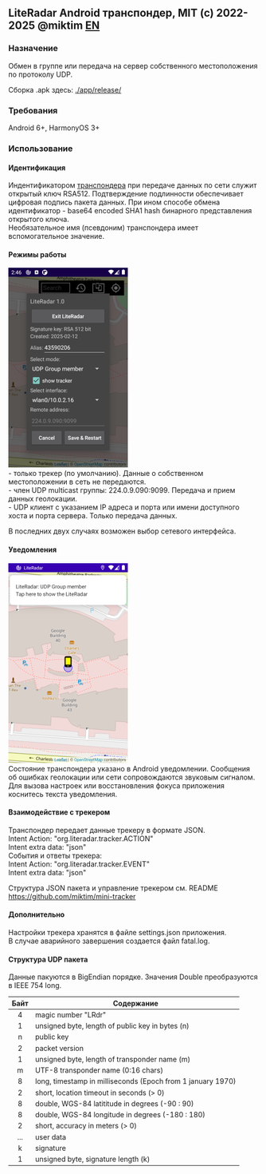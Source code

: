 ## LiteRadar Android транспондер, MIT (c) 2022-2025 @miktim [EN](./README.md)

### Назначение  
Обмен в группе или передача на сервер собственного местоположения по протоколу UDP.  

Сборка .apk здесь: [./app/release/](./app/release/)  

### Требования  
Android 6+, HarmonyOS 3+  

### Использование  

#### Идентификация  
Индентификатором [транспондера](https://ru.ruwiki.ru/wiki/%D0%90%D0%97%D0%9D-%D0%92) при передаче данных по сети служит открытый ключ RSA512. Подтверждение подлинности обеспечивает цифровая подпись пакета данных. При ином способе обмена  идентификатор - base64 encoded SHA1 hash бинарного представления открытого ключа.  
Необязательное имя (псевдоним) транспондера имеет вспомогательное значение.

#### Режимы работы
<img src="./markdown/settings.png" 
     alt="Settings" height=400 width=240/>  
\- только трекер (по умолчанию). Данные о собственном местоположении в сеть не передаются.  
\- член UDP multicast группы: 224.0.9.090:9099. Передача и прием данных геолокации.  
\- UDP клиент с указанием IP адреса и порта или имени доступного хоста и порта сервера. Только передача данных.  

В последних двух случаях возможен выбор сетевого интерфейса.

#### Уведомления
<img
  src="./markdown/notification.png"
  alt="Notification" height=400 width=240/>  
Состояние транспондера указано в Android уведомлении. Сообщения об ошибках геолокации или сети сопровождаются звуковым сигналом.  
Для вызова настроек или восстановления фокуса приложения коснитесь текста уведомления.  

#### Взаимодействие с трекером
Транспондер передает данные трекеру в формате JSON.  
Intent Action: "org.literadar.tracker.ACTION"  
Intent extra data: "json"  
События и ответы трекера:  
Intent Action: "org.literadar.tracker.EVENT"  
Intent extra data: "json"  

Структура JSON пакета и управление трекером см. README https://github.com/miktim/mini-tracker  

#### Дополнительно
Настройки трекера хранятся в файле settings.json приложения.  
В случае аварийного завершения создается файл fatal.log.

#### Структура UDP пакета  
Данные пакуются в BigEndian порядке. Значения Double преобразуются в IEEE 754 long.


| Байт | Содержание |
|:----:|------------|
| 4    | magic number "LRdr" |
| 1    | unsigned byte, length of public key in bytes (n) |
| n    | public key |
| 2    | packet version |
| 1    | unsigned byte, length of transponder name (m) |
| m    | UTF-8 transponder name (0:16 chars) |
| 8    | long, timestamp in milliseconds (Epoch from 1 january 1970) |
| 2    | short, location timeout in seconds (> 0) |
| 8    | double, WGS-84 latititude in degrees (-90 : 90) |
| 8    | double, WGS-84 longitude in degrees (-180 : 180) |
| 2    | short, accuracy in meters (> 0)|
| ...  | user data |
| k    | signature |
| 1    | unsigned byte, signature length (k) |
